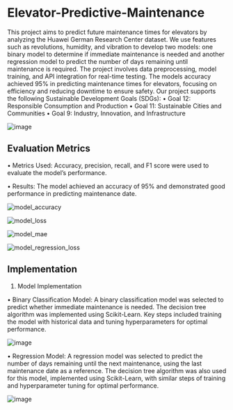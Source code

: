 # Elevator-Predictive-Maintenance

This project aims to predict future maintenance times for elevators by analyzing the Huawei German Research Center dataset. We use features such as revolutions, humidity, and vibration to develop two models: one binary model to determine if immediate maintenance is needed and another regression model to predict the number of days remaining until maintenance is required. The project involves data preprocessing, model training, and API integration for real-time testing. The models accuracy achieved 95% in predicting maintenance times for elevators, focusing on efficiency and reducing downtime to ensure safety.
Our project supports the following Sustainable Development Goals (SDGs):
•	Goal 12: Responsible Consumption and Production
•	Goal 11: Sustainable Cities and Communities
•	Goal 9: Industry, Innovation, and Infrastructure

![image](https://github.com/user-attachments/assets/77a0ca12-1f7d-41a3-bfeb-162700e42c88)






 ## Evaluation Metrics
•	Metrics Used: Accuracy, precision, recall, and F1 score were used to evaluate the model’s performance.

• Results: The model achieved an accuracy of 95% and demonstrated good performance in predicting maintenance date.

![model_accuracy](https://github.com/user-attachments/assets/9b6f4d35-07bf-4be5-88d0-3cbdf53224f0)

![model_loss](https://github.com/user-attachments/assets/9d45c5e4-5d59-4390-a73b-e823e7fde5c3)

![model_mae](https://github.com/user-attachments/assets/21af487a-df50-4653-a383-e17f9fda5b56)

![model_regression_loss](https://github.com/user-attachments/assets/b01cacab-0be7-4308-a8e9-a6215e05aece)





## Implementation

1.	Model Implementation

•	Binary Classification Model:
A binary classification model was selected to predict whether immediate maintenance is needed. The decision tree algorithm was implemented using Scikit-Learn. Key steps included training the model with historical data and tuning hyperparameters for optimal performance.

![image](https://github.com/user-attachments/assets/2489433a-b67c-4e5c-8e2a-9fd9757422ae)

•	Regression Model:
A regression model was selected to predict the number of days remaining until the next maintenance, using the last maintenance date as a reference. The decision tree algorithm was also used for this model, implemented using Scikit-Learn, with similar steps of training and hyperparameter tuning for optimal performance.


![image](https://github.com/user-attachments/assets/53c0881c-4349-459b-a4e1-0e8e6daab7cd)






